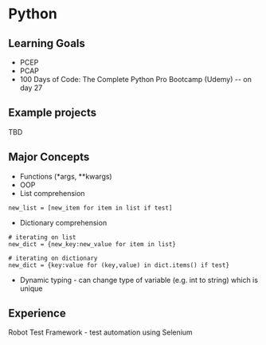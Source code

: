 # Python

## Learning Goals
- PCEP
- PCAP
- 100 Days of Code: The Complete Python Pro Bootcamp (Udemy) -- on day 27

## Example projects
TBD

## Major Concepts
- Functions (*args, **kwargs)
- OOP
- List comprehension 
```
new_list = [new_item for item in list if test]
```
- Dictionary comprehension
```
# iterating on list
new_dict = {new_key:new_value for item in list}

# iterating on dictionary
new_dict = {key:value for (key,value) in dict.items() if test}
```
- Dynamic typing - can change type of variable (e.g. int to string) which is unique

## Experience
Robot Test Framework - test automation using Selenium
